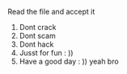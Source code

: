 Read the file and accept it
1. Dont crack
2. Dont scam
3. Dont hack
4. Jusst for fun : ))
5. Have a good day : ))
yeah bro
